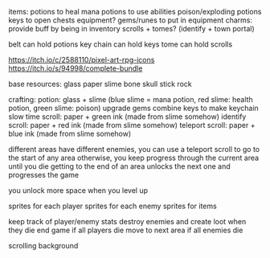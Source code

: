 items:
potions to heal
mana potions to use abilities
poison/exploding potions
keys to open chests
equipment?
gems/runes to put in equipment
charms: provide buff by being in inventory
scrolls + tomes? (identify + town portal)

belt can hold potions
key chain can hold keys
tome can hold scrolls

https://itch.io/c/2588110/pixel-art-rpg-icons
https://itch.io/s/94998/complete-bundle

base resources:
glass
paper
slime
bone
skull
stick
rock

crafting:
potion: glass + slime (blue slime = mana potion, red slime: health potion, green slime: poison)
upgrade gems
combine keys to make keychain
slow time scroll: paper + green ink (made from slime somehow)
identify scroll: paper + red ink (made from slime somehow)
teleport scroll: paper + blue ink (made from slime somehow)

different areas have different enemies, you can use a teleport scroll to go to the start of any area
otherwise, you keep progress through the current area until you die
getting to the end of an area unlocks the next one and progresses the game

you unlock more space when you level up

sprites for each player
sprites for each enemy
sprites for items

keep track of player/enemy stats
destroy enemies and create loot when they die
end game if all players die
move to next area if all enemies die

scrolling background
